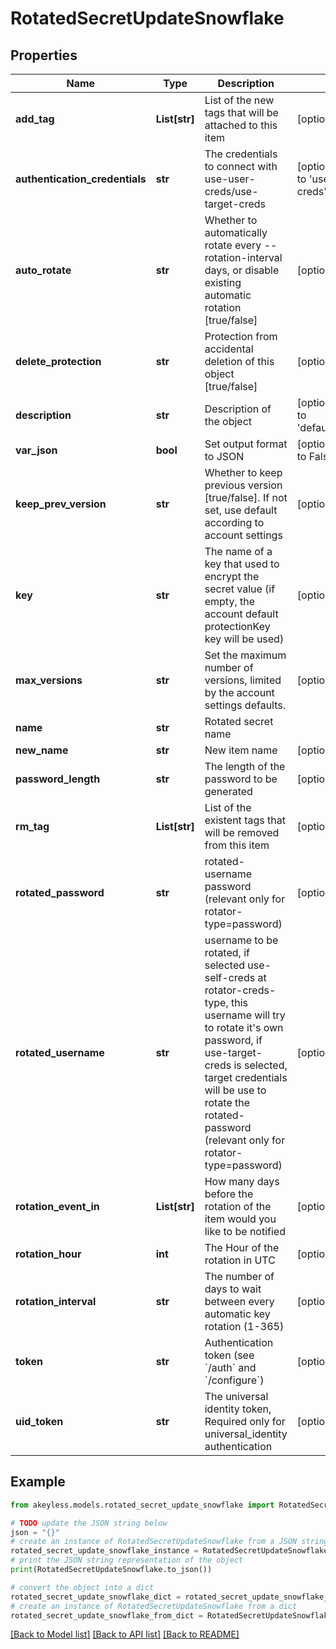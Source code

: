 # RotatedSecretUpdateSnowflake


## Properties

Name | Type | Description | Notes
------------ | ------------- | ------------- | -------------
**add_tag** | **List[str]** | List of the new tags that will be attached to this item | [optional] 
**authentication_credentials** | **str** | The credentials to connect with use-user-creds/use-target-creds | [optional] [default to 'use-user-creds']
**auto_rotate** | **str** | Whether to automatically rotate every --rotation-interval days, or disable existing automatic rotation [true/false] | [optional] 
**delete_protection** | **str** | Protection from accidental deletion of this object [true/false] | [optional] 
**description** | **str** | Description of the object | [optional] [default to 'default_metadata']
**var_json** | **bool** | Set output format to JSON | [optional] [default to False]
**keep_prev_version** | **str** | Whether to keep previous version [true/false]. If not set, use default according to account settings | [optional] 
**key** | **str** | The name of a key that used to encrypt the secret value (if empty, the account default protectionKey key will be used) | [optional] 
**max_versions** | **str** | Set the maximum number of versions, limited by the account settings defaults. | [optional] 
**name** | **str** | Rotated secret name | 
**new_name** | **str** | New item name | [optional] 
**password_length** | **str** | The length of the password to be generated | [optional] 
**rm_tag** | **List[str]** | List of the existent tags that will be removed from this item | [optional] 
**rotated_password** | **str** | rotated-username password (relevant only for rotator-type&#x3D;password) | [optional] 
**rotated_username** | **str** | username to be rotated, if selected use-self-creds at rotator-creds-type, this username will try to rotate it&#39;s own password, if use-target-creds is selected, target credentials will be use to rotate the rotated-password (relevant only for rotator-type&#x3D;password) | [optional] 
**rotation_event_in** | **List[str]** | How many days before the rotation of the item would you like to be notified | [optional] 
**rotation_hour** | **int** | The Hour of the rotation in UTC | [optional] 
**rotation_interval** | **str** | The number of days to wait between every automatic key rotation (1-365) | [optional] 
**token** | **str** | Authentication token (see &#x60;/auth&#x60; and &#x60;/configure&#x60;) | [optional] 
**uid_token** | **str** | The universal identity token, Required only for universal_identity authentication | [optional] 

## Example

```python
from akeyless.models.rotated_secret_update_snowflake import RotatedSecretUpdateSnowflake

# TODO update the JSON string below
json = "{}"
# create an instance of RotatedSecretUpdateSnowflake from a JSON string
rotated_secret_update_snowflake_instance = RotatedSecretUpdateSnowflake.from_json(json)
# print the JSON string representation of the object
print(RotatedSecretUpdateSnowflake.to_json())

# convert the object into a dict
rotated_secret_update_snowflake_dict = rotated_secret_update_snowflake_instance.to_dict()
# create an instance of RotatedSecretUpdateSnowflake from a dict
rotated_secret_update_snowflake_from_dict = RotatedSecretUpdateSnowflake.from_dict(rotated_secret_update_snowflake_dict)
```
[[Back to Model list]](../README.md#documentation-for-models) [[Back to API list]](../README.md#documentation-for-api-endpoints) [[Back to README]](../README.md)


